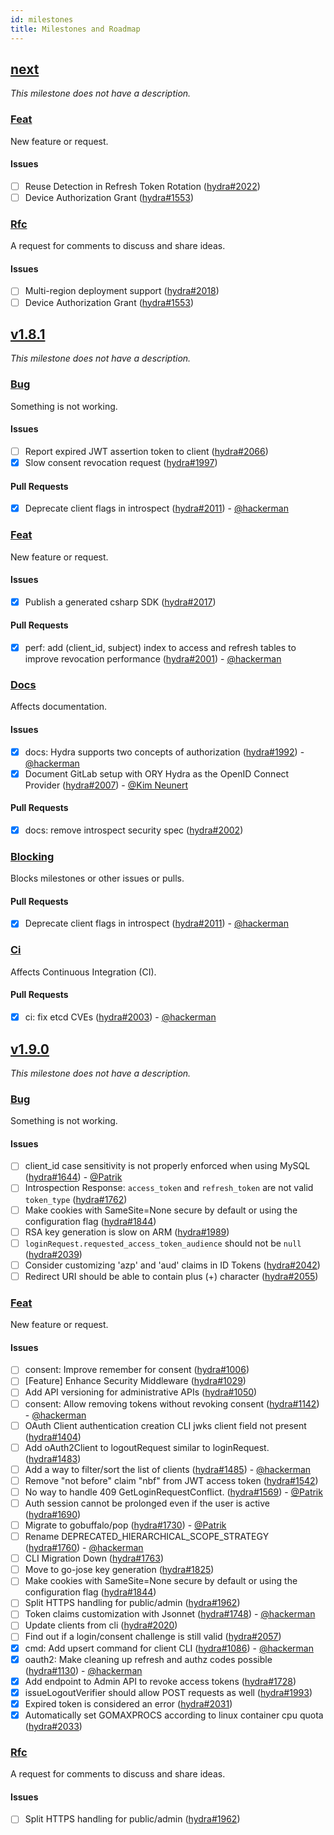 ```yaml
---
id: milestones
title: Milestones and Roadmap
---
```


## [next](https://github.com/ory/hydra/milestone/41)

_This milestone does not have a description._

### [Feat](https://github.com/ory/hydra/labels/feat)

New feature or request.

#### Issues

- [ ] Reuse Detection in Refresh Token Rotation ([hydra#2022](https://github.com/ory/hydra/issues/2022))
- [ ] Device Authorization Grant ([hydra#1553](https://github.com/ory/hydra/issues/1553))

### [Rfc](https://github.com/ory/hydra/labels/rfc)

A request for comments to discuss and share ideas.

#### Issues

- [ ] Multi-region deployment support ([hydra#2018](https://github.com/ory/hydra/issues/2018))
- [ ] Device Authorization Grant ([hydra#1553](https://github.com/ory/hydra/issues/1553))

## [v1.8.1](https://github.com/ory/hydra/milestone/40)

_This milestone does not have a description._

### [Bug](https://github.com/ory/hydra/labels/bug)

Something is not working.

#### Issues

- [ ] Report expired JWT assertion token to client ([hydra#2066](https://github.com/ory/hydra/issues/2066))
- [x] Slow consent revocation request ([hydra#1997](https://github.com/ory/hydra/issues/1997))

#### Pull Requests

- [x] Deprecate client flags in introspect ([hydra#2011](https://github.com/ory/hydra/pull/2011)) - [@hackerman](https://github.com/aeneasr)

### [Feat](https://github.com/ory/hydra/labels/feat)

New feature or request.

#### Issues

- [x] Publish a generated csharp SDK ([hydra#2017](https://github.com/ory/hydra/issues/2017))

#### Pull Requests

- [x] perf: add (client_id, subject) index to access and refresh tables to improve revocation performance ([hydra#2001](https://github.com/ory/hydra/pull/2001)) - [@hackerman](https://github.com/aeneasr)

### [Docs](https://github.com/ory/hydra/labels/docs)

Affects documentation.

#### Issues

- [x] docs: Hydra supports two concepts of authorization ([hydra#1992](https://github.com/ory/hydra/issues/1992)) - [@hackerman](https://github.com/aeneasr)
- [x] Document GitLab setup with ORY Hydra as the OpenID Connect Provider ([hydra#2007](https://github.com/ory/hydra/issues/2007)) - [@Kim Neunert](https://github.com/k9ert)

#### Pull Requests

- [x] docs: remove introspect security spec ([hydra#2002](https://github.com/ory/hydra/pull/2002))

### [Blocking](https://github.com/ory/hydra/labels/blocking)

Blocks milestones or other issues or pulls.

#### Pull Requests

- [x] Deprecate client flags in introspect ([hydra#2011](https://github.com/ory/hydra/pull/2011)) - [@hackerman](https://github.com/aeneasr)

### [Ci](https://github.com/ory/hydra/labels/ci)

Affects Continuous Integration (CI).

#### Pull Requests

- [x] ci: fix etcd CVEs ([hydra#2003](https://github.com/ory/hydra/pull/2003)) - [@hackerman](https://github.com/aeneasr)

## [v1.9.0](https://github.com/ory/hydra/milestone/39)

_This milestone does not have a description._

### [Bug](https://github.com/ory/hydra/labels/bug)

Something is not working.

#### Issues

- [ ] client_id case sensitivity is not properly enforced when using MySQL ([hydra#1644](https://github.com/ory/hydra/issues/1644)) - [@Patrik](https://github.com/zepatrik)
- [ ] Introspection Response: `access_token` and `refresh_token` are not valid `token_type` ([hydra#1762](https://github.com/ory/hydra/issues/1762))
- [ ] Make cookies with SameSite=None secure by default or using the configuration flag ([hydra#1844](https://github.com/ory/hydra/issues/1844))
- [ ] RSA key generation is slow on ARM ([hydra#1989](https://github.com/ory/hydra/issues/1989))
- [ ] `loginRequest.requested_access_token_audience` should not be `null` ([hydra#2039](https://github.com/ory/hydra/issues/2039))
- [ ] Consider customizing 'azp' and 'aud' claims in ID Tokens ([hydra#2042](https://github.com/ory/hydra/issues/2042))
- [ ] Redirect URI should be able to contain plus (+) character ([hydra#2055](https://github.com/ory/hydra/issues/2055))

### [Feat](https://github.com/ory/hydra/labels/feat)

New feature or request.

#### Issues

- [ ] consent: Improve remember for consent ([hydra#1006](https://github.com/ory/hydra/issues/1006))
- [ ] [Feature] Enhance Security Middleware ([hydra#1029](https://github.com/ory/hydra/issues/1029))
- [ ] Add API versioning for administrative APIs ([hydra#1050](https://github.com/ory/hydra/issues/1050))
- [ ] consent: Allow removing tokens without revoking consent ([hydra#1142](https://github.com/ory/hydra/issues/1142)) - [@hackerman](https://github.com/aeneasr)
- [ ] OAuth Client authentication creation CLI jwks client field not present ([hydra#1404](https://github.com/ory/hydra/issues/1404))
- [ ] Add oAuth2Client to logoutRequest similar to loginRequest. ([hydra#1483](https://github.com/ory/hydra/issues/1483))
- [ ] Add a way to filter/sort the list of clients ([hydra#1485](https://github.com/ory/hydra/issues/1485)) - [@hackerman](https://github.com/aeneasr)
- [ ] Remove "not before" claim "nbf" from JWT access token ([hydra#1542](https://github.com/ory/hydra/issues/1542))
- [ ] No way to handle 409 GetLoginRequestConflict. ([hydra#1569](https://github.com/ory/hydra/issues/1569)) - [@Patrik](https://github.com/zepatrik)
- [ ] Auth session cannot be prolonged even if the user is active ([hydra#1690](https://github.com/ory/hydra/issues/1690))
- [ ] Migrate to gobuffalo/pop ([hydra#1730](https://github.com/ory/hydra/issues/1730)) - [@Patrik](https://github.com/zepatrik)
- [ ] Rename DEPRECATED_HIERARCHICAL_SCOPE_STRATEGY ([hydra#1760](https://github.com/ory/hydra/issues/1760)) - [@hackerman](https://github.com/aeneasr)
- [ ] CLI Migration Down ([hydra#1763](https://github.com/ory/hydra/issues/1763))
- [ ] Move to go-jose key generation ([hydra#1825](https://github.com/ory/hydra/issues/1825))
- [ ] Make cookies with SameSite=None secure by default or using the configuration flag ([hydra#1844](https://github.com/ory/hydra/issues/1844))
- [ ] Split HTTPS handling for public/admin ([hydra#1962](https://github.com/ory/hydra/issues/1962))
- [ ] Token claims customization with Jsonnet ([hydra#1748](https://github.com/ory/hydra/issues/1748)) - [@hackerman](https://github.com/aeneasr)
- [ ] Update clients from cli ([hydra#2020](https://github.com/ory/hydra/issues/2020))
- [ ] Find out if a login/consent challenge is still valid ([hydra#2057](https://github.com/ory/hydra/issues/2057))
- [x] cmd: Add upsert command for client CLI ([hydra#1086](https://github.com/ory/hydra/issues/1086)) - [@hackerman](https://github.com/aeneasr)
- [x] oauth2: Make cleaning up refresh and authz codes possible ([hydra#1130](https://github.com/ory/hydra/issues/1130)) - [@hackerman](https://github.com/aeneasr)
- [x] Add endpoint to Admin API to revoke access tokens ([hydra#1728](https://github.com/ory/hydra/issues/1728))
- [x] issueLogoutVerifier should allow POST requests as well ([hydra#1993](https://github.com/ory/hydra/issues/1993))
- [x] Expired token is considered an error ([hydra#2031](https://github.com/ory/hydra/issues/2031))
- [x] Automatically set GOMAXPROCS according to linux container cpu quota ([hydra#2033](https://github.com/ory/hydra/issues/2033))

### [Rfc](https://github.com/ory/hydra/labels/rfc)

A request for comments to discuss and share ideas.

#### Issues

- [ ] Split HTTPS handling for public/admin ([hydra#1962](https://github.com/ory/hydra/issues/1962))
